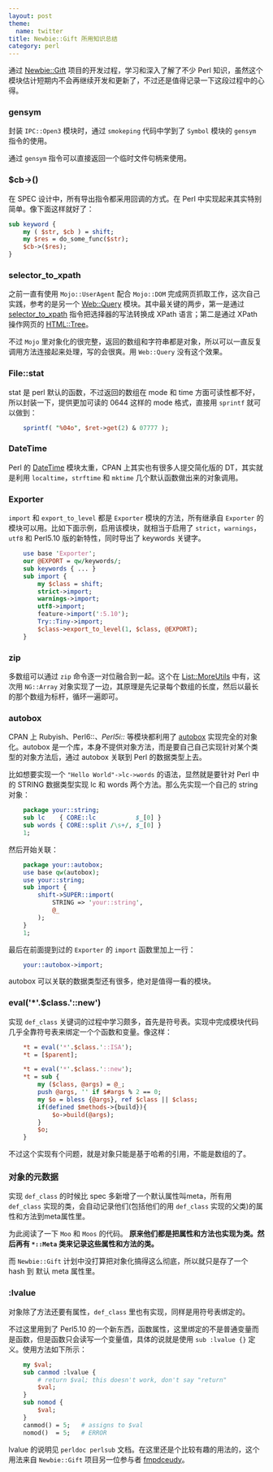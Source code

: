 ```yaml
---
layout: post
theme:
  name: twitter
title: Newbie::Gift 所用知识总结
category: perl
---
```


通过 [Newbie::Gift](https://github.com/chenryn/Newbie-Gift) 项目的开发过程，学习和深入了解了不少 Perl 知识，虽然这个模块估计短期内不会再继续开发和更新了，不过还是值得记录一下这段过程中的心得。

### gensym

封装 `IPC::Open3` 模块时，通过 `smokeping` 代码中学到了 `Symbol` 模块的 `gensym` 指令的使用。

通过 `gensym` 指令可以直接返回一个临时文件句柄来使用。

### $cb->()

在 SPEC 设计中，所有导出指令都采用回调的方式。在 Perl 中实现起来其实特别简单。像下面这样就好了：

```perl
sub keyword {
    my ( $str, $cb ) = shift;
    my $res = do_some_func($str);
    $cb->($res);
}
```

### selector_to_xpath

之前一直有使用 `Mojo::UserAgent` 配合 `Mojo::DOM` 完成网页抓取工作，这次自己实践，参考的是另一个 [Web::Query](https://metacpan.org/module/Web::Query) 模块。其中最关键的两步，第一是通过 [selector_to_xpath](https://metacpan.org/module/HTML::Selector::XPath) 指令把选择器的写法转换成 XPath 语言；第二是通过 XPath 操作网页的 [HTML::Tree](https://metacpan.org/module/HTML::TreeBuilder::XPath)。

不过 `Mojo` 里对象化的很完整，返回的数组和字符串都是对象，所以可以一直反复调用方法连接起来处理，写的会很爽。用 `Web::Query` 没有这个效果。

### File::stat

stat 是 perl 默认的函数，不过返回的数组在 mode 和 time 方面可读性都不好，所以封装一下，提供更加可读的 0644 这样的 mode 格式，直接用 `sprintf` 就可以做到：

```perl
    sprintf( "%04o", $ret->get(2) & 07777 );
```

### DateTime

Perl 的 [DateTime](https://metacpan.org/module/DateTime) 模块太重，CPAN 上其实也有很多人提交简化版的 DT，其实就是利用 `localtime`，`strftime` 和 `mktime` 几个默认函数做出来的对象调用。

### Exporter

`import` 和 `export_to_level` 都是 `Exporter` 模块的方法，所有继承自 `Exporter` 的模块可以用。比如下面示例，启用该模块，就相当于启用了 `strict`，`warnings`，`utf8` 和 Perl5.10 版的新特性，同时导出了 keywords 关键字。

```perl
    use base 'Exporter';
    our @EXPORT = qw/keywords/;
    sub keywords { ... }
    sub import {
        my $class = shift;
        strict->import;
        warnings->import;
        utf8->import;
        feature->import(':5.10');
        Try::Tiny->import;
        $class->export_to_level(1, $class, @EXPORT);
    }
```

### zip

多数组可以通过 `zip` 命令逐一对位融合到一起。这个在 [List::MoreUtils](https://metacpan.org/module/List::MoreUtils) 中有，这次用 `NG::Array` 对象实现了一边，其原理是先记录每个数组的长度，然后以最长的那个数组为标杆，循环一遍即可。

### autobox

CPAN 上 Rubyish、Perl6::*、Perl5i::* 等模块都利用了 [autobox](https://metacpan.org/module/autobox) 实现完全的对象化。autobox 是一个库，本身不提供对象方法，而是要自己自己实现针对某个类型的对象方法后，通过 autobox 关联到 Perl 的数据类型上去。

比如想要实现一个 `"Hello World"->lc->words` 的语法，显然就是要针对 Perl 中的 STRING 数据类型实现 lc 和 words 两个方法。那么先实现一个自己的 string 对象：

```perl
    package your::string;
    sub lc    { CORE::lc           $_[0] }
    sub words { CORE::split /\s+/, $_[0] }
    1;
```

然后开始关联：

```perl
    package your::autobox;
    use base qw(autobox);
    use your::string;
    sub import {
        shift->SUPER::import(
            STRING => 'your::string',
            @_
        );
    }
    1;
```

最后在前面提到过的 `Exporter` 的 `import` 函数里加上一行：

```perl
    your::autobox->import;
```

autobox 可以关联的数据类型还有很多，绝对是值得一看的模块。


### eval('*'.$class.'::new')

实现 `def_class` 关键词的过程中学习颇多，首先是符号表。实现中完成模块代码几乎全靠符号表来绑定一个个函数和变量。像这样：

```perl
    *t = eval('*'.$class.'::ISA');
    *t = [$parent];

    *t = eval('*'.$class.'::new');
    *t = sub {
        my ($class, @args) = @_;
        push @args, '' if $#args % 2 == 0;
        my $o = bless {@args}, ref $class || $class;
        if(defined $methods->{build}){
            $o->build(@args);
        }
        $o;
    }
```

不过这个实现有个问题，就是对象只能是基于哈希的引用，不能是数组的了。

### 对象的元数据

实现 `def_class` 的时候比 spec 多新增了一个默认属性叫meta，所有用 `def_class` 实现的类，会自动记录他们(包括他们的用 `def_class` 实现的父类)的属性和方法到meta属性里。

为此阅读了一下 `Moo` 和 `Moos` 的代码。
__原来他们都是把属性和方法也实现为类。然后再有 `*::Meta` 类来记录这些属性和方法的类。__

而 `Newbie::Gift` 计划中没打算把对象化搞得这么彻底，所以就只是存了一个 hash 到 默认 meta 属性里。

### :lvalue

对象除了方法还要有属性，`def_class` 里也有实现，同样是用符号表绑定的。

不过这里用到了 Perl5.10 的一个新东西，函数属性，这里绑定的不是普通变量而是函数，但是函数只会读写一个变量值，具体的说就是使用 `sub :lvalue {}` 定义。使用方法如下所示：

```perl
    my $val;
    sub canmod :lvalue {
        # return $val; this doesn't work, don't say "return"
        $val;
    }
    sub nomod {
        $val;
    }
    canmod() = 5;   # assigns to $val
    nomod()  = 5;   # ERROR
```

lvalue 的说明见 `perldoc perlsub` 文档。在这里还是个比较有趣的用法的，这个用法来自 `Newbie::Gift` 项目另一位参与者 [fmpdceudy](https://github.com/fmpdceudy)。
